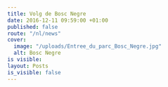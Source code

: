 ```yaml
---
title: Volg de Bosc Negre
date: 2016-12-11 09:59:00 +01:00
published: false
route: "/nl/news"
cover:
  image: "/uploads/Entree_du_parc_Bosc_Negre.jpg"
  alt: Bosc Negre
is visible: 
layout: Posts
is_visible: false
---
```


